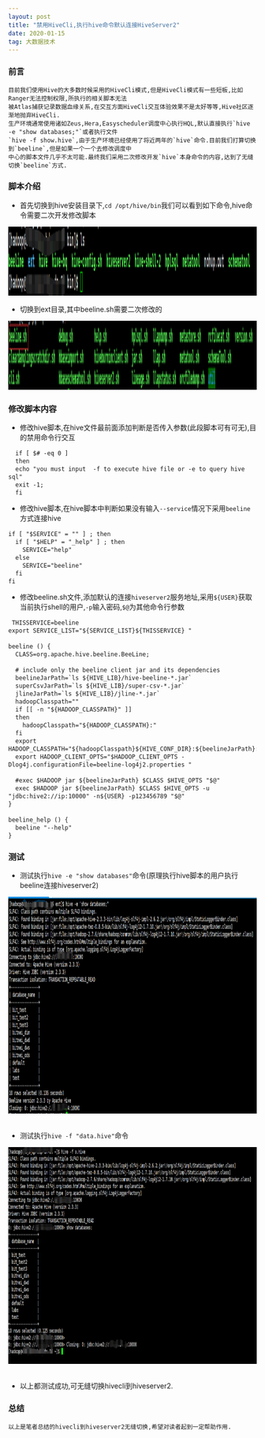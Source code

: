 ```yaml
---
layout: post
title: "禁用HiveCli,执行hive命令默认连接HiveServer2"
date: 2020-01-15
tag: 大数据技术
---
```


### 前言
    
    目前我们使用Hive的大多数时候采用的HiveCli模式,但是HiveCli模式有一些短板,比如Ranger无法控制权限,所执行的相关脚本无法
    被Atlas捕获记录数据血缘关系,在交互方面HiveCli交互体验效果不是太好等等,Hive社区逐渐地抛弃HiveCli.
    生产环境通常使用诸如Zeus,Hera,Easyscheduler调度中心执行HQL,默认直接执行`hive -e "show databases;"`或者执行文件
    `hive -f show.hive`,由于生产环境已经使用了将近两年的`hive`命令.目前我们打算切换到`beeline`,但是如果一个一个去修改调度中
    中心的脚本文件几乎不太可能.最终我们采用二次修改开发`hive`本身命令的内容,达到了无缝切换`beeline`方式.

### 脚本介绍

 * 首先切换到hive安装目录下,`cd /opt/hive/bin`我们可以看到如下命令,hive命令需要二次开发修改脚本
 
<div align="left">
<img src="/images/posts/hive02/hive01.png" height="140" width="1440" />  
</div>

 * 切换到ext目录,其中beeline.sh需要二次修改的
    
<div align="left">
<img src="/images/posts/hive02/hive02.png" height="140" width="1440" />  
</div>

### 修改脚本内容

 * 修改hive脚本,在hive文件最前面添加判断是否传入参数(此段脚本可有可无),目的禁用命令行交互
 
 ```
   if [ $# -eq 0 ]
   then
   echo "you must input  -f to execute hive file or -e to query hive sql"
   exit -1;
   fi
 ```

  * 修改hive脚本,在hive脚本中判断如果没有输入`--service`情况下采用`beeline`方式连接hive

```
if [ "$SERVICE" = "" ] ; then
  if [ "$HELP" = "_help" ] ; then
    SERVICE="help"
  else
    SERVICE="beeline"
  fi
fi
```

  * 修改beeline.sh文件,添加默认的连接`hiveserver2`服务地址,采用`${USER}`获取当前执行shell的用户,`-p`输入密码,`$@`为其他命令行参数
 
```
 THISSERVICE=beeline
export SERVICE_LIST="${SERVICE_LIST}${THISSERVICE} "

beeline () {
  CLASS=org.apache.hive.beeline.BeeLine;

  # include only the beeline client jar and its dependencies
  beelineJarPath=`ls ${HIVE_LIB}/hive-beeline-*.jar`
  superCsvJarPath=`ls ${HIVE_LIB}/super-csv-*.jar`
  jlineJarPath=`ls ${HIVE_LIB}/jline-*.jar`
  hadoopClasspath=""
  if [[ -n "${HADOOP_CLASSPATH}" ]]
  then
    hadoopClasspath="${HADOOP_CLASSPATH}:"
  fi
  export HADOOP_CLASSPATH="${hadoopClasspath}${HIVE_CONF_DIR}:${beelineJarPath}:${superCsvJarPath}:${jlineJarPath}"
  export HADOOP_CLIENT_OPTS="$HADOOP_CLIENT_OPTS -Dlog4j.configurationFile=beeline-log4j2.properties "

  #exec $HADOOP jar ${beelineJarPath} $CLASS $HIVE_OPTS "$@"
  exec $HADOOP jar ${beelineJarPath} $CLASS $HIVE_OPTS -u "jdbc:hive2://ip:10000" -n${USER} -p123456789 "$@"
}

beeline_help () {
  beeline "--help"
}

```

### 测试

* 测试执行`hive -e "show databases"`命令(原理执行hive脚本的用户执行beeline连接hiveserver2)
 
<div align="left">
<img src="/images/posts/hive02/hive03.png" height="440" width="1440" />  
</div>

<br/>

* 测试执行`hive -f "data.hive"`命令

<div align="left">
<img src="/images/posts/hive02/hive04.png" height="440" width="1440" />  
</div>  

<br/>

* 以上都测试成功,可无缝切换hivecli到hiveserver2.

### 总结

    以上是笔者总结的hivecli到hiveserver2无缝切换,希望对读者起到一定帮助作用.

